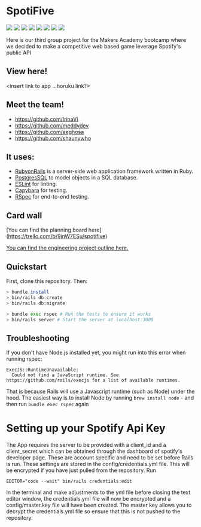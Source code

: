 # SpotiFive

<img src="https://img.shields.io/badge/Spotify-1ED760?&style=for-the-badge&logo=spotify&logoColor=white">
<img src="https://img.shields.io/badge/Ruby-CC342D?style=for-the-badge&logo=ruby&logoColor=white"> <img src="https://img.shields.io/badge/Ruby_on_Rails-CC0000?style=for-the-badge&logo=ruby-on-rails&logoColor=white">
<img src="https://img.shields.io/badge/JavaScript-F7DF1E?style=for-the-badge&logo=javascript&logoColor=black">
<img src="https://img.shields.io/badge/HTML-239120?style=for-the-badge&logo=html5&logoColor=white">
<img src="https://img.shields.io/badge/CSS-239120?&style=for-the-badge&logo=css3&logoColor=white">
<img src="https://img.shields.io/badge/PostgreSQL-316192?style=for-the-badge&logo=postgresql&logoColor=white">
<img src="https://img.shields.io/badge/Heroku-430098?style=for-the-badge&logo=heroku&logoColor=white">

Here is our third group project for the Makers Academy bootcamp where we decided to make a competitive web based game leverage Spotify's public API

## View here!

<insert link to app ...horuku link?>

## Meet the team!

- https://github.com/IrinaVi
- https://github.com/meddydev
- https://github.com/aeghosa
- https://github.com/shaunywho

## It uses:

- [RubyonRails](https://rubyonrails.org/) is a server-side web application framework written in Ruby.
- [PostgresSQL](https://www.postgresql.org/) to model objects in a SQL database.
- [ESLint](https://eslint.org) for linting.
- [Capybara](https://teamcapybara.github.io/capybara/) for testing.
- [RSpec](hhttps://rspec.info//) for end-to-end testing.
<!-- - [Heroku](www.heroku.com) for hosting the app remotely. -->

## Card wall

[You can find the planning board here] (https://trello.com/b/9jnW7ESu/spotifive)

[You can find the engineering project outline here.](https://github.com/makersacademy/course/tree/master/engineering_projects/rails)

## Quickstart

First, clone this repository. Then:

```bash
> bundle install
> bin/rails db:create
> bin/rails db:migrate

> bundle exec rspec # Run the tests to ensure it works
> bin/rails server # Start the server at localhost:3000
```

## Troubleshooting

If you don't have Node.js installed yet, you might run into this error when running rspec:

```
ExecJS::RuntimeUnavailable:
  Could not find a JavaScript runtime. See https://github.com/rails/execjs for a list of available runtimes.
```

That is because Rails will use a Javascript runtime (such as Node) under the hood. The easiest way is to install Node by running `brew install node` -
and then run `bundle exec rspec` again

# Setting up your Spotify Api Key

The App requires the server to be provided with a client_id and a client_secret which can be obtained through the dashboard of spotify's developer page. These are account specific and need to be set before Rails is run. These settings are stored in the config/credentials.yml file. This will be encrypted if you have just pulled from the repository. Run

```
EDITOR="code --wait" bin/rails credentials:edit
```

In the terminal and make adjustments to the yml file before closing the text editor window, the credentials.yml file will now be encrypted and a config/master.key file will have been created. The master key allows you to decrypt the credentials.yml file so ensure that this is not pushed to the repository.
